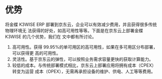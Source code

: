 # 优势

将金蝶 K3WISE ERP 部署到京东云，企业可以有效减少费用，并且获得很多传统物理环境无
法获得的好处，如高可用性等等。下面是在京东云上部署金蝶 K3WISE 的几个优势，我们在
文中都有所讨论。
1. 高可用性。获得 99.95%的单可用区的高可用性，如果在多可用区分布部署，可以获得更
高的可用性。
2. 灵活性。基于京东云的弹性，可以按照业务需求容量更快的获取计算能力。
3. 较低的成本。与传统部署模式相比，京东云上部署应用将拥有成本（CPEX）转变为运营
成本（OPEX），无需再承担设备的维护、供电、人工等等费用。

